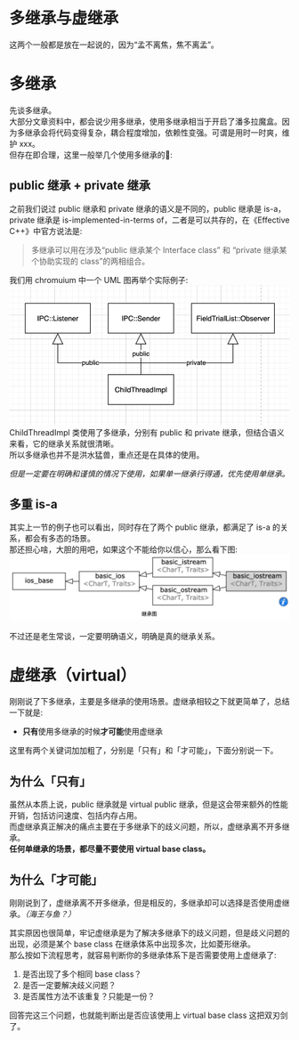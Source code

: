 # 多继承与虚继承
这两个一般都是放在一起说的，因为“孟不离焦，焦不离孟”。

# 多继承
先谈多继承。  
大部分文章资料中，都会说少用多继承，使用多继承相当于开启了潘多拉魔盒。因为多继承会将代码变得复杂，耦合程度增加，依赖性变强。可谓是用时一时爽，维护 xxx。  
但存在即合理，这里一般举几个使用多继承的🌰:

## public 继承 + private 继承
之前我们说过 public 继承和 private 继承的语义是不同的，public 继承是 is-a，private 继承是 is-implemented-in-terms of，二者是可以共存的，在《Effective C++》中官方说法是:  
> 多继承可以用在涉及“public 继承某个 Interface class” 和 “private 继承某个协助实现的 class”的两相组合。

我们用 chromuium 中一个 UML 图再举个实际例子:  
![./assets/1.png](./assets/1.png)  
ChildThreadImpl 类使用了多继承，分别有 public 和 private 继承，但结合语义来看，它的继承关系就很清晰。  
所以多继承也并不是洪水猛兽，重点还是在具体的使用。

*但是一定要在明确和谨慎的情况下使用，如果单一继承行得通，优先使用单继承。*

## 多重 is-a
其实上一节的例子也可以看出，同时存在了两个 public 继承，都满足了 is-a 的关系，都会有多态的场景。  
那还担心啥，大胆的用吧，如果这个不能给你以信心，那么看下图:  
![./assets/2.png](./assets/2.png)  

不过还是老生常谈，一定要明确语义，明确是真的继承关系。

# 虚继承（virtual）
刚刚说了下多继承，主要是多继承的使用场景。虚继承相较之下就更简单了，总结一下就是:  
- **只有**使用多继承的时候**才可能**使用虚继承

这里有两个关键词加加粗了，分别是「只有」和「才可能」，下面分别说一下。

## 为什么「只有」
虽然从本质上说，public 继承就是 virtual public 继承，但是这会带来额外的性能开销，包括访问速度、包括内存占用。  
而虚继承真正解决的痛点主要在于多继承下的歧义问题，所以，虚继承离不开多继承。  
**任何单继承的场景，都尽量不要使用 virtual base class。**

## 为什么「才可能」
刚刚说到了，虚继承离不开多继承，但是相反的，多继承却可以选择是否使用虚继承。*（海王与鱼？）*

其实原因也很简单，牢记虚继承是为了解决多继承下的歧义问题，但是歧义问题的出现，必须是某个 base class 在继承体系中出现多次，比如菱形继承。  
那么按如下流程思考，就容易判断你的多继承体系下是否需要使用上虚继承了:  
1. 是否出现了多个相同 base class？
2. 是否一定要解决歧义问题？
3. 是否属性方法不该重复？只能是一份？

回答完这三个问题，也就能判断出是否应该使用上 virtual base class 这把双刃剑了。
